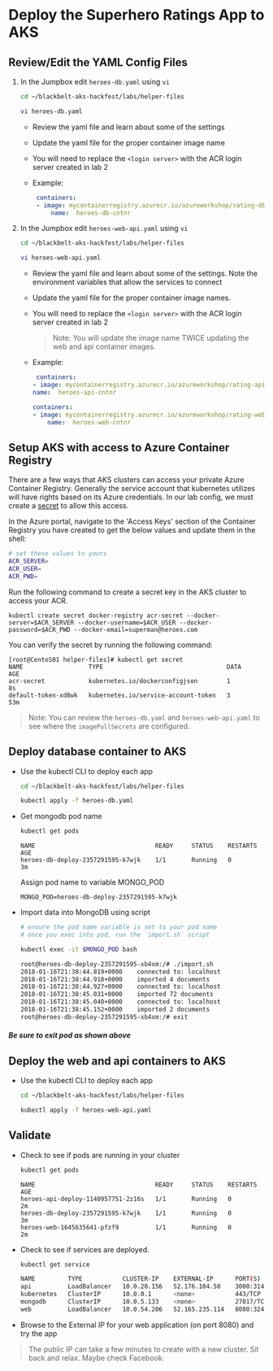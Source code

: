 # Deploy the Superhero Ratings App to AKS

## Review/Edit the YAML Config Files

1. In the Jumpbox edit `heroes-db.yaml` using `vi`
    ```bash
    cd ~/blackbelt-aks-hackfest/labs/helper-files

    vi heroes-db.yaml
    ```
    * Review the yaml file and learn about some of the settings
    * Update the yaml file for the proper container image name
    * You will need to replace the `<login server>` with the ACR login server created in lab 2
    * Example: 

       ```yaml
        containers:
        - image: mycontainerregistry.azurecr.io/azureworkshop/rating-db:v1
            name:  heroes-db-cntnr
        ```

2. In the Jumpbox edit `heroes-web-api.yaml` using `vi`
    ```bash
    cd ~/blackbelt-aks-hackfest/labs/helper-files

    vi heroes-web-api.yaml
    ```
    * Review the yaml file and learn about some of the settings. Note the environment variables that allow the services to connect
    * Update the yaml file for the proper container image names.
    * You will need to replace the `<login server>` with the ACR login server created in lab 2
        > Note: You will update the image name TWICE updating the web and api container images.

    * Example: 
        ```yaml
         containers:
      - image: mycontainerregistry.azurecr.io/azureworkshop/rating-api:v1
        name:  heroes-api-cntnr
        ```
        ```yaml
        containers:
        - image: mycontainerregistry.azurecr.io/azureworkshop/rating-web:v1
            name:  heroes-web-cntnr
        ```

## Setup AKS with access to Azure Container Registry

There are a few ways that AKS clusters can access your private Azure Container Registry. Generally the service account that kubernetes utilizes will have rights based on its Azure credentials. 
In our lab config, we must create a [secret](https://kubernetes.io/docs/concepts/configuration/secret/) to allow this access.

In the Azure portal, navigate to the 'Access Keys' section of the Container Registry you have created to get the below values and update them in the shell:

```bash
# set these values to yours
ACR_SERVER=
ACR_USER=
ACR_PWD=
```
Run the following command to create a secret key in the AKS cluster to access your ACR. 
```
kubectl create secret docker-registry acr-secret --docker-server=$ACR_SERVER --docker-username=$ACR_USER --docker-password=$ACR_PWD --docker-email=superman@heroes.com
```
You can verify the secret by running the following command:
```
[root@CentoS01 helper-files]# kubectl get secret
NAME                  TYPE                                  DATA      AGE
acr-secret            kubernetes.io/dockerconfigjson        1         8s
default-token-xd8wk   kubernetes.io/service-account-token   3         53m
```
> Note: You can review the `heroes-db.yaml` and `heroes-web-api.yaml` to see where the `imagePullSecrets` are configured.

## Deploy database container to AKS

* Use the kubectl CLI to deploy each app
    ```bash
    cd ~/blackbelt-aks-hackfest/labs/helper-files

    kubectl apply -f heroes-db.yaml
    ```

* Get mongodb pod name
    ```bash
    kubectl get pods
    ```
    ```
    NAME                                 READY     STATUS    RESTARTS   AGE
    heroes-db-deploy-2357291595-k7wjk    1/1       Running   0          3m
    ```
  Assign pod name to variable MONGO_POD
    ```
    MONGO_POD=heroes-db-deploy-2357291595-k7wjk
    ```

* Import data into MongoDB using script
    ```bash
    # ensure the pod name variable is set to your pod name
    # once you exec into pod, run the `import.sh` script

    kubectl exec -it $MONGO_POD bash

    root@heroes-db-deploy-2357291595-xb4xm:/# ./import.sh
    2018-01-16T21:38:44.819+0000	connected to: localhost
    2018-01-16T21:38:44.918+0000	imported 4 documents
    2018-01-16T21:38:44.927+0000	connected to: localhost
    2018-01-16T21:38:45.031+0000	imported 72 documents
    2018-01-16T21:38:45.040+0000	connected to: localhost
    2018-01-16T21:38:45.152+0000	imported 2 documents
    root@heroes-db-deploy-2357291595-xb4xm:/# exit
    ```
##### Be sure to exit pod as shown above
## Deploy the web and api containers to AKS

* Use the kubectl CLI to deploy each app

    ```bash
    cd ~/blackbelt-aks-hackfest/labs/helper-files

    kubectl apply -f heroes-web-api.yaml
    ```

## Validate

* Check to see if pods are running in your cluster
    ```bash
    kubectl get pods
    ```
    ```
    NAME                                 READY     STATUS    RESTARTS   AGE
    heroes-api-deploy-1140957751-2z16s   1/1       Running   0          2m
    heroes-db-deploy-2357291595-k7wjk    1/1       Running   0          3m
    heroes-web-1645635641-pfzf9          1/1       Running   0          2m
    ```

* Check to see if services are deployed.
    ```bash
    kubectl get service

    NAME         TYPE           CLUSTER-IP    EXTERNAL-IP      PORT(S)          AGE
    api          LoadBalancer   10.0.20.156   52.176.104.50    3000:31416/TCP   5m
    kubernetes   ClusterIP      10.0.0.1      <none>           443/TCP          12m
    mongodb      ClusterIP      10.0.5.133    <none>           27017/TCP        5m
    web          LoadBalancer   10.0.54.206   52.165.235.114   8080:32404/TCP   5m
    ```

* Browse to the External IP for your web application (on port 8080) and try the app

> The public IP can take a few minutes to create with a new cluster. Sit back and relax. Maybe check Facebook. 
